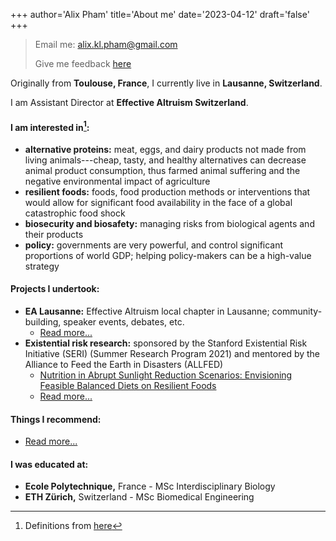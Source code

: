 +++
author='Alix Pham'
title='About me'
date='2023-04-12'
draft='false'
+++

> Email me: [alix.kl.pham@gmail.com](mailto:alix.kl.pham@gmail.com)
> 
> Give me feedback [here](/feedback)

Originally from **Toulouse, France**, I currently live in **Lausanne, Switzerland**.

I am Assistant Director at **Effective Altruism Switzerland**.

#### I am interested in[^\*]:
* **alternative proteins:** meat, eggs, and dairy products not made from living animals---cheap, tasty, and healthy alternatives can decrease animal product consumption, thus farmed animal suffering and the negative environmental impact of agriculture
* **resilient foods:** foods, food production methods or interventions that would allow for significant food availability in the face of a global catastrophic food shock
* **biosecurity and biosafety:** managing risks from biological agents and their products
* **policy:** governments are very powerful, and control significant proportions of world GDP; helping policy-makers can be a high-value strategy

#### Projects I undertook:
* **EA Lausanne:** Effective Altruism local chapter in Lausanne; community-building, speaker events, debates, etc.
    * [Read more...](/projects/ea-lausanne)
* **Existential risk research:** sponsored by the Stanford Existential Risk Initiative (SERI) (Summer Research Program 2021) and mentored by the Alliance to Feed the Earth in Disasters (ALLFED)
    * [Nutrition in Abrupt Sunlight Reduction Scenarios: Envisioning Feasible Balanced Diets on Resilient Foods](https://www.mdpi.com/2072-6643/14/3/492)
    * [Read more...](/projects/existential-risk-research)

#### Things I recommend:
* [Read more...](/projects/recommendations)

#### I was educated at:
* **Ecole Polytechnique,** France - MSc Interdisciplinary Biology
* **ETH Zürich,** Switzerland - MSc Biomedical Engineering

[^\*]: Definitions from [here](https://forum.effectivealtruism.org/topics/all)